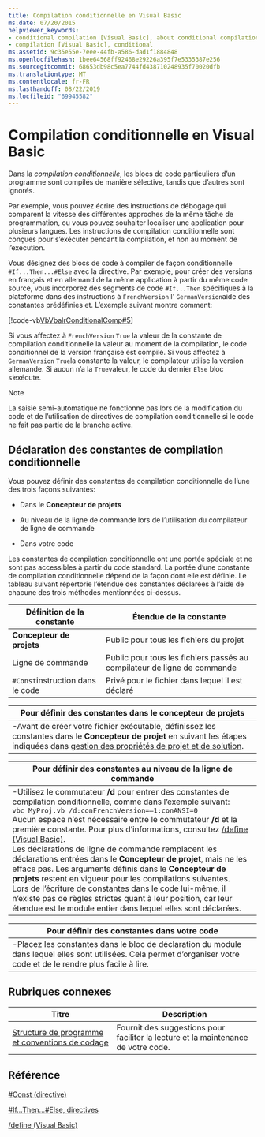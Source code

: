 ```yaml
---
title: Compilation conditionnelle en Visual Basic
ms.date: 07/20/2015
helpviewer_keywords:
- conditional compilation [Visual Basic], about conditional compilation
- compilation [Visual Basic], conditional
ms.assetid: 9c35e55e-7eee-44fb-a586-dad1f1884848
ms.openlocfilehash: 1bee64568ff92468e29226a395f7e5335387e256
ms.sourcegitcommit: 68653db98c5ea7744fd438710248935f70020dfb
ms.translationtype: MT
ms.contentlocale: fr-FR
ms.lasthandoff: 08/22/2019
ms.locfileid: "69945582"
---
```

# <a name="conditional-compilation-in-visual-basic"></a>Compilation conditionnelle en Visual Basic
Dans la *compilation conditionnelle*, les blocs de code particuliers d’un programme sont compilés de manière sélective, tandis que d’autres sont ignorés.  
  
 Par exemple, vous pouvez écrire des instructions de débogage qui comparent la vitesse des différentes approches de la même tâche de programmation, ou vous pouvez souhaiter localiser une application pour plusieurs langues. Les instructions de compilation conditionnelle sont conçues pour s’exécuter pendant la compilation, et non au moment de l’exécution.  
  
 Vous désignez des blocs de code à compiler de façon conditionnelle `#If...Then...#Else` avec la directive. Par exemple, pour créer des versions en français et en allemand de la même application à partir du même code source, vous incorporez des segments de code `#If...Then` spécifiques à la plateforme dans des instructions à `FrenchVersion` l' `GermanVersion`aide des constantes prédéfinies et. L’exemple suivant montre comment:  
  
 [!code-vb[VbVbalrConditionalComp#5](~/samples/snippets/visualbasic/VS_Snippets_VBCSharp/VbVbalrConditionalComp/VB/Class1.vb#5)]  
  
 Si vous affectez à `FrenchVersion` `True` la valeur de la constante de compilation conditionnelle la valeur au moment de la compilation, le code conditionnel de la version française est compilé. Si vous affectez à `GermanVersion` `True`la constante la valeur, le compilateur utilise la version allemande. Si aucun n’a la `True`valeur, le code du dernier `Else` bloc s’exécute.  
  
> [!NOTE]
> La saisie semi-automatique ne fonctionne pas lors de la modification du code et de l’utilisation de directives de compilation conditionnelle si le code ne fait pas partie de la branche active.  
  
## <a name="declaring-conditional-compilation-constants"></a>Déclaration des constantes de compilation conditionnelle  
 Vous pouvez définir des constantes de compilation conditionnelle de l’une des trois façons suivantes:  
  
- Dans le **Concepteur de projets**  
  
- Au niveau de la ligne de commande lors de l’utilisation du compilateur de ligne de commande  
  
- Dans votre code  
  
 Les constantes de compilation conditionnelle ont une portée spéciale et ne sont pas accessibles à partir du code standard. La portée d’une constante de compilation conditionnelle dépend de la façon dont elle est définie. Le tableau suivant répertorie l’étendue des constantes déclarées à l’aide de chacune des trois méthodes mentionnées ci-dessus.  
  
|Définition de la constante|Étendue de la constante|  
|---|---|  
|**Concepteur de projets**|Public pour tous les fichiers du projet|  
|Ligne de commande|Public pour tous les fichiers passés au compilateur de ligne de commande|  
|`#Const`instruction dans le code|Privé pour le fichier dans lequel il est déclaré|  
  
|Pour définir des constantes dans le concepteur de projets|  
|---|  
|-Avant de créer votre fichier exécutable, définissez les constantes dans le **Concepteur de projet** en suivant les étapes indiquées dans [gestion des propriétés de projet et de solution](/visualstudio/ide/managing-project-and-solution-properties).|  
  
|Pour définir des constantes au niveau de la ligne de commande|  
|---|  
|-Utilisez le commutateur **/d** pour entrer des constantes de compilation conditionnelle, comme dans l’exemple suivant:<br />     `vbc MyProj.vb /d:conFrenchVersion=–1:conANSI=0`<br />     Aucun espace n’est nécessaire entre le commutateur **/d** et la première constante. Pour plus d’informations, consultez [/define (Visual Basic)](../../../visual-basic/reference/command-line-compiler/define.md).<br />     Les déclarations de ligne de commande remplacent les déclarations entrées dans le **Concepteur de projet**, mais ne les efface pas. Les arguments définis dans le **Concepteur de projets** restent en vigueur pour les compilations suivantes.<br />     Lors de l’écriture de constantes dans le code lui-même, il n’existe pas de règles strictes quant à leur position, car leur étendue est le module entier dans lequel elles sont déclarées.|  
  
|Pour définir des constantes dans votre code|  
|---|  
|-Placez les constantes dans le bloc de déclaration du module dans lequel elles sont utilisées. Cela permet d’organiser votre code et de le rendre plus facile à lire.|  
  
## <a name="related-topics"></a>Rubriques connexes  
  
|Titre|Description|  
|---|---|  
|[Structure de programme et conventions de codage](../../../visual-basic/programming-guide/program-structure/program-structure-and-code-conventions.md)|Fournit des suggestions pour faciliter la lecture et la maintenance de votre code.|  
  
## <a name="reference"></a>Référence  
 [#Const (directive)](../../../visual-basic/language-reference/directives/const-directive.md)  
  
 [#If...Then...#Else, directives](../../../visual-basic/language-reference/directives/if-then-else-directives.md)  
  
 [/define (Visual Basic)](../../../visual-basic/reference/command-line-compiler/define.md)
